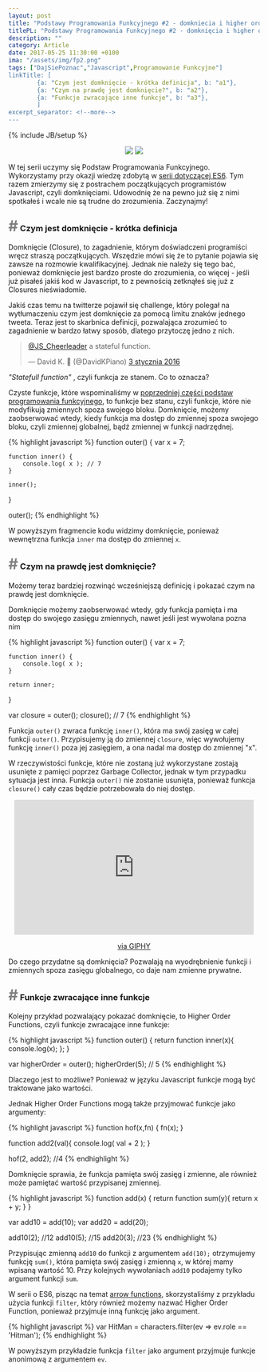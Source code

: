 ```yaml
---
layout: post
title: "Podstawy Programowania Funkcyjnego #2 - domkniecia i higher order functions"
titlePL: "Podstawy Programowania Funkcyjnego #2 - domknięcia i higher order functions"
description: ""
category: Article
date: 2017-05-25 11:30:00 +0100
ima: "/assets/img/fp2.png"
tags: ["DajSiePoznac","Javascript",Programowanie Funkcyjne"]
linkTitle: [ 
		{a: "Czym jest domknięcie - krótka definicja", b: "a1"},
		{a: "Czym na prawdę jest domknięcie?", b: "a2"},
		{a: "Funkcje zwracające inne funkcje", b: "a3"},
		]
excerpt_separator: <!--more-->
---
```

<!-- {% highlight javascript %} 
{% endhighlight %} -->
{% include JB/setup %}
<center>
<img src="{{ site.baseurl }}/assets/img/js.png" style="display: inline-block;">
<img src="{{ site.baseurl }}/assets/img/fp.png" style="display: inline-block;">
</center>
<p>W tej serii uczymy się Podstaw Programowania Funkcyjnego. Wykorzystamy przy okazji wiedzę zdobytą w <a href="https://www.idaszak.com/article/2017/04/02/czy-javascript-jest-obiektowy">serii dotyczącej ES6</a>. Tym razem zmierzymy się z postrachem początkujących programistów Javascript, czyli domknięciami. Udowodnię że na pewno już się z nimi spotkałeś i wcale nie są trudne do zrozumienia. Zaczynajmy!</p><!--more-->


<h3 id="a1"><span style="color:gray; font-size: 30px;">#</span> Czym jest domknięcie - krótka definicja</h3>
<p>Domknięcie (Closure), to zagadnienie, którym doświadczeni programiści wręcz straszą początkujących. Wszędzie mówi się że to pytanie pojawia się zawsze na rozmowie kwalifikacyjnej. Jednak nie należy się tego bać, ponieważ domknięcie jest bardzo proste do zrozumienia, co więcej - jeśli już pisałeś jakiś kod w Javascript, to z pewnością zetknąłeś się już z Closures nieświadomie.</p>
<p>Jakiś czas temu na twitterze pojawił się challenge, który polegał na wytłumaczeniu czym jest domknięcie za pomocą limitu znaków jednego tweeta. Teraz jest to skarbnica definicji, pozwalająca zrozumieć to zagadnienie w bardzo łatwy sposób, dlatego przytoczę jedno z nich.</p>

<blockquote class="twitter-tweet" data-lang="pl"><p lang="en" dir="ltr"><a href="https://twitter.com/JS_Cheerleader">@JS_Cheerleader</a> a stateful function.</p>&mdash; David K. 🎹 (@DavidKPiano) <a href="https://twitter.com/DavidKPiano/status/683479456019779585">3 stycznia 2016</a></blockquote>
<script async src="//platform.twitter.com/widgets.js" charset="utf-8"></script> 
<p><cite>"Statefull function"</cite> , czyli funkcja ze stanem. Co to oznacza?</p>
<p>Czyste funkcje, które wspominaliśmy w <a href="https://www.idaszak.com/article/2017/05/19/podstawy-programowania-funkcyjnego-1-fundamenty#a4">poprzedniej części podstaw programowania funkcyjnego</a>, to funkcje bez stanu, czyli funkcje, które nie modyfikują zmiennych spoza swojego bloku. Domknięcie, możemy zaobserwować wtedy, kiedy funkcja ma dostęp do zmiennej spoza swojego bloku, czyli zmiennej globalnej, bądź zmiennej w funkcji nadrzędnej.</p>
{% highlight javascript %} 
function outer() {
	var x = 7;

	function inner() {
		console.log( x ); // 7
	}

	inner();
}

outer();
{% endhighlight %}
<p>W powyższym fragmencie kodu widzimy domknięcie, ponieważ wewnętrzna funkcja <code>inner</code> ma dostęp do zmiennej <code>x</code>.</p>

<h3 id="a2"><span style="color:gray; font-size: 30px;">#</span> Czym na prawdę jest domknięcie?</h3>

<p>Możemy teraz bardziej rozwinąć wcześniejszą definicję i pokazać czym na prawdę jest domknięcie.</p>
<p>Domknięcie możemy zaobserwować wtedy, gdy funkcja pamięta i ma dostęp do swojego zasięgu zmiennych, nawet jeśli jest wywołana pozna nim</p>
{% highlight javascript %} 
function outer() {
	var x = 7;

	function inner() {
		console.log( x );
	}

	return inner;
}

var closure = outer();
closure(); // 7
{% endhighlight %}
<p>Funkcja <code>outer()</code> zwraca funkcję <code>inner()</code>, która ma swój zasięg w całej funkcji <code>outer()</code>. Przypisujemy ją do zmiennej <code>closure</code>, więc wywołujemy funkcję <code>inner()</code> poza jej zasięgiem, a ona nadal ma dostęp do zmiennej "x".</p>

<p>W rzeczywistości funkcje, które nie zostaną już wykorzystane zostają usunięte z pamięci poprzez Garbage Collector, jednak w tym przypadku sytuacja jest inna. Funkcja <code>outer()</code> nie zostanie usunięta, ponieważ funkcja <code>closure()</code> cały czas będzie potrzebowała do niej dostęp.</p>
<center>
<iframe src="https://giphy.com/embed/jz0oM9Els8bHa" width="480" height="270" frameBorder="0" class="giphy-embed" allowFullScreen></iframe><p><a href="https://giphy.com/gifs/friends-jennifer-aniston-rachel-green-jz0oM9Els8bHa">via GIPHY</a></p></center>

<p>Do czego przydatne są domknięcia? Pozwalają na wyodrębnienie funkcji i zmiennych spoza zasięgu globalnego, co daje nam zmienne prywatne.</p>

<h3 id="a3"><span style="color:gray; font-size: 30px;">#</span> Funkcje zwracające inne funkcje</h3>
<p>Kolejny przykład pozwalający pokazać domknięcie, to Higher Order Functions, czyli funkcje zwracające inne funkcje:</p>
{% highlight javascript %} 
function outer() {
	return function inner(x){
		console.log(x);
	};
}

var higherOrder = outer();
higherOrder(5); // 5
{% endhighlight %}
<p>Dlaczego jest to możliwe? Ponieważ w języku Javascript funkcje mogą być traktowane jako wartości.</p>
<p>Jednak Higher Order Functions mogą także przyjmować funkcje jako argumenty:</p>
{% highlight javascript %} 
function hof(x,fn) {
	fn(x);
}

function add2(val){
	console.log( val + 2 );
}

hof(2, add2); //4
{% endhighlight %}
<p>Domknięcie sprawia, że funkcja pamięta swój zasięg i zmienne, ale również może pamiętać wartość przypisanej zmiennej.</p>
{% highlight javascript %} 
function add(x) {
	return function sum(y){
		return x + y;
	}
}

var add10 = add(10);
var add20 = add(20);

add10(2); //12
add10(5); //15
add20(3); //23
{% endhighlight %}
<p>Przypisując zmienną <code>add10</code> do funkcji z argumentem <code>add(10);</code> otrzymujemy funkcję <code>sum()</code>, która pamięta swój zasięg i zmienną <code>x</code>, w której mamy wpisaną wartość 10. Przy kolejnych wywołaniach <code>add10</code> podajemy tylko argument funkcji <code>sum</code>.</p>

<p>W serii o ES6, pisząc na temat <a href="https://www.idaszak.com/article/2017/05/07/es6-4-arrow-functions-funkcje-strzalkowe#a2">arrow functions</a>, skorzystaliśmy z przykładu użycia funkcji <code>filter</code>, który również możemy nazwać Higher Order Function, ponieważ przyjmuje inną funkcję jako argument.</p>
{% highlight javascript %} 
var HitMan = characters.filter(ev => ev.role == 'Hitman');
{% endhighlight %}
<p>W powyższym przykładzie funkcja <code>filter</code> jako argument przyjmuje funkcje anonimową z argumentem <code>ev</code>.</p>
